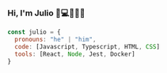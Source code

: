 ### Hi, I'm Julio 👋💻👨🏾‍🎓

```js
const julio = {
  pronouns: "he" | "him",
  code: [Javascript, Typescript, HTML, CSS]
  tools: [React, Node, Jest, Docker]
}
```

<!--
**AcirDeveloper/acirdeveloper** is a ✨ _special_ ✨ repository because its `README.md` (this file) appears on your GitHub profile.

Here are some ideas to get you started:

- 🔭 I’m currently working on ...
- 🌱 I’m currently learning ...
- 👯 I’m looking to collaborate on ...
- 🤔 I’m looking for help with ...
- 💬 Ask me about ...
- 📫 How to reach me: ...
- 😄 Pronouns: ...
- ⚡ Fun fact: ...
-->
